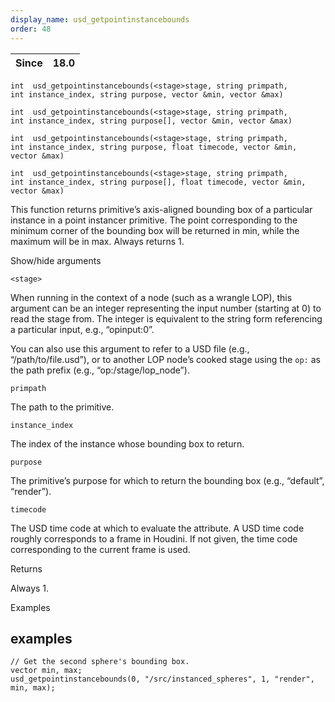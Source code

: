 ```yaml
---
display_name: usd_getpointinstancebounds
order: 48
---
```

| Since | 18.0 |
| --- | --- |

`int  usd_getpointinstancebounds(<stage>stage, string primpath, int instance_index, string purpose, vector &min, vector &max)`

`int  usd_getpointinstancebounds(<stage>stage, string primpath, int instance_index, string purpose[], vector &min, vector &max)`

`int  usd_getpointinstancebounds(<stage>stage, string primpath, int instance_index, string purpose, float timecode, vector &min, vector &max)`

`int  usd_getpointinstancebounds(<stage>stage, string primpath, int instance_index, string purpose[], float timecode, vector &min, vector &max)`

This function returns primitive’s axis-aligned bounding box of a particular instance in a point instancer primitive. The point corresponding to the minimum corner of the bounding box will be returned in min, while the maximum will be in max. Always returns 1.

Show/hide arguments

`<stage>`

When running in the context of a node (such as a wrangle LOP), this argument can be an integer representing the input number (starting at 0) to read the stage from. The integer is equivalent to the string form referencing a particular input, e.g., “opinput:0”.

You can also use this argument to refer to a USD file (e.g., “/path/to/file.usd”), or to another LOP node’s cooked stage using the `op:` as the path prefix (e.g., “op:/stage/lop_node”).

`primpath`

The path to the primitive.

`instance_index`

The index of the instance whose bounding box to return.

`purpose`

The primitive’s purpose for which to return the bounding box (e.g., “default”, “render”).

`timecode`

The USD time code at which to evaluate the attribute. A USD time code roughly corresponds to a frame in Houdini. If not given, the time code corresponding to the current frame is used.

Returns

Always 1.

Examples

## examples

```vex
// Get the second sphere's bounding box.
vector min, max;
usd_getpointinstancebounds(0, "/src/instanced_spheres", 1, "render", min, max);

```
